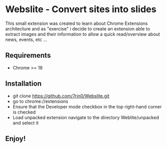 # Webslite - Convert sites into slides
This small extension was created to learn about Chrome Extensions architecture and as "exercise" i decide to create an extension able to extract images and their information to allow a quick read/overview about news, events, etc ... 

## Requirements
- Chrome >= 18

## Installation
- git clone https://github.com/7rin0/Webslite.git
- go to chrome://extensions
- Ensure that the Developer mode checkbox in the top right-hand corner is checked
- Load unpacked extension navigate to the directory Weblite/unpacked and select it

## Enjoy!
